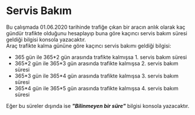 <h1>Servis Bakım</h1>
Bu çalışmada 01.06.2020 tarihinde trafiğe çıkan bir aracın anlık olarak kaç gündür trafikte olduğunu hesaplayıp buna göre kaçıncı servis bakım süresi geldiği bilgisi konsola yazacaktır.<br>
Araç trafikte kalma gününe göre kaçıncı servis bakımı geldiği bilgisi:<br>
<ul>
  <li>365 gün ile 365*2 gün arasında trafikte kalmışsa 1. servis bakım süresi</li>
  <li>365*2 gün ile 365*3 gün arasında trafikte kalmışsa 2. servis bakım süresi</li>
  <li>365*3 gün ile 365*4 gün arasında trafikte kalmışsa 3. servis bakım süresi</li>
  <li>365*4 gün ile 365*5 gün arasında trafikte kalmışsa 4. servis bakım süresi</li>
</ul>
  Eğer bu süreler dışında ise <b><i>"Bilinmeyen bir süre"</i></b> bilgisi konsola yazacaktır.
